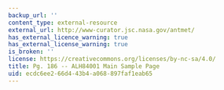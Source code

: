 ```yaml
---
backup_url: ''
content_type: external-resource
external_url: http://www-curator.jsc.nasa.gov/antmet/
has_external_licence_warning: true
has_external_license_warning: true
is_broken: ''
license: https://creativecommons.org/licenses/by-nc-sa/4.0/
title: Pg. 186 -- ALH84001 Main Sample Page
uid: ecdc6ee2-66d4-43b4-a068-897faf1eab65
---
```

